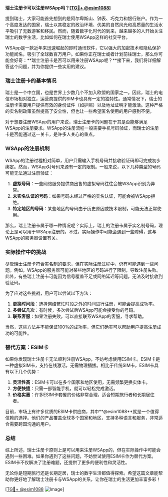**瑞士注册卡可以注册WSApp吗？[[TG💪+ @esim1088](https://t.me/s/esim1088)]**

提到瑞士，大家可能首先想到的是阿尔卑斯山、钟表、巧克力和银行账户。作为一个高度发达的国家，瑞士以其稳定的政治环境、优美的自然风光和高质量的生活水平吸引了无数游客和移民。然而，随着数字化时代的到来，越来越多的人开始关注瑞士的数字生活，比如如何在瑞士使用WSApp这样的社交平台。

WSApp是一款近年来迅速崛起的即时通讯软件，它以强大的加密技术和隐私保护功能闻名，吸引了全球数百万用户。如果你正在瑞士或者计划前往瑞士，那么你可能会好奇：**瑞士注册卡是否可以用来注册WSApp呢？**接下来，我们将详细解答这个问题，并为你提供一些实用的建议。

### 瑞士注册卡的基本情况

瑞士是一个中立国，也是世界上少数几个不加入欧盟的国家之一。因此，瑞士的电信市场相对独立，运营商提供的SIM卡也具有一定的独特性。通常情况下，瑞士的注册卡需要用户提供有效的身份证件（如护照）以及地址证明才能激活。这种严格的实名制政策虽然提高了安全性，但也让一些希望匿名使用的用户感到不便。

对于想要注册WSApp的用户来说，瑞士注册卡的问题在于其是否能够满足WSApp的注册要求。WSApp的注册流程一般需要手机号码验证，而瑞士的注册卡是否能通过这一关卡，是许多人关心的重点。

### WSApp的注册机制

WSApp的注册过程相对简单，用户只需输入手机号码并接收验证码即可完成初步绑定。然而，WSApp对号码来源有一定的限制。一般来说，以下几种类型的号码可能无法通过注册验证：

1. **虚拟号码**：一些网络服务提供商出售的虚拟号码往往会被WSApp识别为异常。
2. **未实名认证的号码**：如果号码未经过严格的实名认证，可能会被WSApp拒绝。
3. **特定地区的号码**：某些地区的号码由于历史原因或技术限制，可能无法正常使用。

那么，瑞士注册卡属于哪一种情况呢？实际上，瑞士的注册卡属于实名制号码，理论上是可以用于WSApp注册的。不过，实际操作中可能会遇到一些障碍，这与WSApp的服务器设置有关。

### 实际操作中的挑战

尽管瑞士注册卡符合实名制的要求，但在实际注册过程中，仍有可能遇到一些问题。例如，WSApp的服务器可能对某些地区的号码进行了限制，导致注册失败。此外，有些瑞士注册卡可能因为信号覆盖不足或网络延迟等问题，无法及时接收到验证码。

为了应对这些挑战，用户可以尝试以下方法：

1. **更换时间段**：选择网络繁忙时段之外的时间进行注册，可能会提高成功率。
2. **多尝试几次**：有时候，多次尝试后WSApp可能会接受你的号码。
3. **联系客服**：如果注册失败，可以直接联系WSApp的客服，寻求帮助。

当然，这些方法并不能保证100%的成功率，但它们确实可以帮助用户提高注册成功的可能性。

### 替代方案：ESIM卡

如果你发现瑞士注册卡无法顺利注册WSApp，不妨考虑使用ESIM卡。ESIM卡是一种虚拟SIM卡，支持在线激活，无需物理插拔。相比于传统SIM卡，ESIM卡具有以下几个优势：

1. **灵活性高**：ESIM卡可以在多个国家和地区使用，无需频繁更换实体卡。
2. **方便快捷**：只需一部智能手机，就可以轻松完成激活。
3. **价格实惠**：许多ESIM卡套餐的价格非常合理，适合短期旅行者和长期居住者。

目前，市场上有许多优质的ESIM卡供应商，其中**@esim1088**就是一个值得信赖的选择。他们的产品覆盖全球多个国家和地区，支持多种语言和服务，非常适合需要跨国沟通的用户。

### 总结

综上所述，瑞士注册卡原则上是可以用来注册WSApp的，但在实际操作中可能会遇到一些困难。如果你遇到了这些问题，不妨尝试使用ESIM卡作为替代方案。ESIM卡不仅解决了注册难题，还提供了更多的便利性和灵活性。

无论你是短期旅行还是长期定居，瑞士的数字生活都值得探索。希望这篇文章能帮助你更好地了解瑞士注册卡与WSApp的关系，让你在瑞士的生活更加丰富多彩！

[[TG💪+ @esim1088](https://t.me/s/esim1088) ![Image](https://i.postimg.cc/4NQfJmqS/Snipaste-2025-05-13-00-14-12.png)]